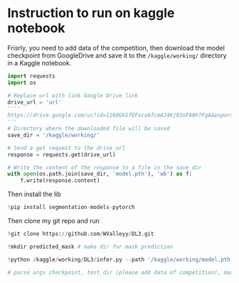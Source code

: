 # Instruction to run on kaggle notebook

Frisrly, you need to add data of the competition, then download the model checkpoint from GoogleDrive and save it to the `/kaggle/working/` directory in a Kaggle notebook.


```python
import requests
import os

# Replace url with link Google Drive link
drive_url = 'url'
''''
https://drive.google.com/uc?id=116OGkSfEFxcoAfcmAJ4Kj83oFANh7FgA&export=download
'''
# Directory where the downloaded file will be saved
save_dir = '/kaggle/working/'

# Send a get request to the drive_url
response = requests.get(drive_url)

# Write the content of the response to a file in the save_dir
with open(os.path.join(save_dir, 'model.pth'), 'wb') as f:
    f.write(response.content)
```
Then install the lib
```python
!pip install segmentation-models-pytorch
```
Then clone my git repo and run
```python
!git clone https://github.com/WValleyy/DL3.git 
```
```python
!mkdir predicted_mask # make dir for mask prediction
```
```python
!python /kaggle/working/DL3/infer.py --path '/kaggle/working/model.pth' --test_dir '/kaggle/input/bkai-igh-neopolyp/test/test' --mask_dir '/kaggle/working/predicted_mask'

# parse args checkpoint, test_dir (please add data of competition), mask_dir

